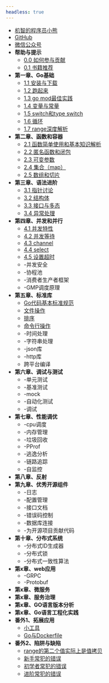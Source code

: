```yaml
---
headless: true
---
```


* [机智的程序员小熊](https://coding3min.com)
* [GitHub](https://github.com/minibear2333/)
* [微信公众号](qrcode)
* **帮助与提示**
    * [0.0 如何参与贡献](howToContribute)
    * [0.1 书籍推荐](books-share)
* **第一章、Go基础**
    * [1.1 安装与下载](1.base/1-1-install-download)
    * [1.2 跑起来](1.base/1-2-hello-world)
    * [1.3 go mod最佳实践](1.base/1-3-go-mod)
    * [1.4 变量与常量](1.base/1-4-variables)
    * [1.5 switch和type switch](1.base/1-5-switch和typeswitch)
    * [1.6 循环](1.base/1-6-for-range)
    * [1.7 range深度解析](1.base/1-7-range深度解析)
* **第二章、函数和容器**
    * [2.1 函数简单使用和基本知识解析](2.func-containers/2-1-func)
    * [2.2 匿名函数和闭包](2.func-containers/2-2-匿名函数和闭包)
    * [2.3 可变参数](2.func-containers/2-3-可变参数)
    * [2.4 集合（map）](2.func-containers/2-4-map)
    * [2.5 数组和切片](2.func-containers/2-5-数组和切片)
* **第三章、语法进阶**
    * [3.1 指针讨论](3.grammar-advancement/3-1-point)
    * [3.2 结构体](3.grammar-advancement/3-2-struct)
    * [3.3 接口与多态](3.grammar-advancement/3-3-接口与多态)
    * [3.4 异常处理](3.grammar-advancement/3-4-异常处理)
* **第四章、并发和并行**
    * [4.1 并发特性](4.concurrent/4-1-go语言中的并发特性)
    * [4.2 并发等待 ](4.concurrent/4-2-goroutine-wait)
    * [4.3 channel](4.concurrent/4-3-channel)
    * [4.4 select](4.concurrent/4-4-select)
    * [4.5 设置超时](4.concurrent/4-5-timeout)
    * -并发安全
    * -协程池
    * -消费者生产者框架
    * -GMP调度原理
* **第五章、标准库**
    * [Go代码基本标准规范](番外.常用操作/Go代码基本标准规范)
    * [文件操作](番外.常用操作/Go文件操作大全)
    * [排序](番外.常用操作/切片排序sort包的使用)
    * [命令行操作](番外.常用操作/flag包读取命令行配置)
    * -时间处理
    * -字符串处理
    * -json库
    * -http库
    * 跨平台编译
* **第六章、调试与测试**
    * -单元测试
    * -基准测试
    * -mock
    * -自动化测试
    * -调试
* **第七章、性能调优**
    * -cpu调度
    * -内存管理
    * -垃圾回收
    * -PProf
    * -逃逸分析
    * -链路追踪
    * -自监控
* **第八章、反射**
* **第九章、优秀开源组件**
    * -日志
    * -配置管理
    * -接口文档
    * -错误码控制
    * -数据库连接
    * -为开源项目贡献代码
* **第十章、分布式系统**
    * -分布式ID生成器
    * -分布式锁
    * -分布式一致性算法
* **第x章、web应用**
    * -GRPC
    * -Protobuf
* **第x章、微服务**
* **第x章、服务治理**
* **第x章、GO语言版本分析**
* **第x章、Go语言工程化实践**
* **番外1、拓展应用**
    * [小工具](tools/README)
    * [Go与Dockerfile](番外.常用操作/Golang打镜像Dockerfile的写法)
* **番外2、陷阱与缺陷**
    * [range的第二个值实际上是值拷贝](impossible/range/README)
    * [新手常犯的错误](impossible/新手常犯的错误)
    * [初学者常犯的错误](impossible/初学者常犯的错误)
    * [进阶常犯的错误](impossible/进阶常犯的错误)
